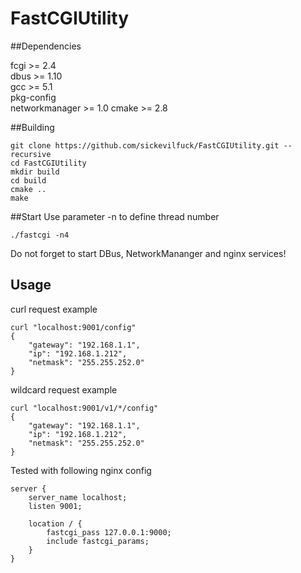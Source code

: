 # FastCGIUtility

##Dependencies

fcgi >= 2.4  
dbus >= 1.10  
gcc >= 5.1  
pkg-config  
networkmanager >= 1.0
cmake >= 2.8

##Building
```
git clone https://github.com/sickevilfuck/FastCGIUtility.git --recursive
cd FastCGIUtility
mkdir build
cd build
cmake ..
make
```

##Start
Use parameter -n to define thread number
```
./fastcgi -n4
```
Do not forget to start DBus, NetworkMananger and nginx services!

## Usage
curl request example  

```
curl "localhost:9001/config"
{
    "gateway": "192.168.1.1",
    "ip": "192.168.1.212",
    "netmask": "255.255.252.0"
}
```

wildcard request example  

```
curl "localhost:9001/v1/*/config"
{
    "gateway": "192.168.1.1",
    "ip": "192.168.1.212",
    "netmask": "255.255.252.0"
}
```

Tested with following nginx config
```
server { 
    server_name localhost; 
    listen 9001;    

    location / { 
        fastcgi_pass 127.0.0.1:9000; 
        include fastcgi_params; 
    }   
}
```
